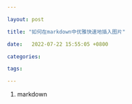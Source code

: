 ```yaml
---

layout: post

title: "如何在markdown中优雅快速地插入图片"

date:   2022-07-22 15:55:05 +0800

categories:

tags:

---
```


1. markdown
